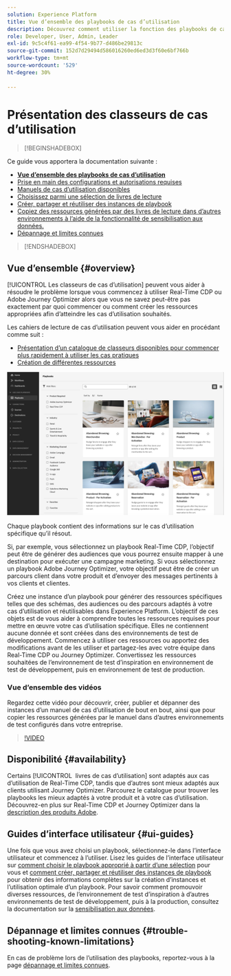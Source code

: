 ```yaml
---
solution: Experience Platform
title: Vue d’ensemble des playbooks de cas d’utilisation
description: Découvrez comment utiliser la fonction des playbooks de cas d’utilisation dans Experience Platform pour commencer à utiliser divers cas d’utilisation marketing
role: Developer, User, Admin, Leader
exl-id: 9c5c4f61-ea99-4f54-9b77-d486be29813c
source-git-commit: 152d7d29494d586016260ed6ed3d3f60e6bf766b
workflow-type: tm+mt
source-wordcount: '529'
ht-degree: 30%

---
```


# Présentation des classeurs de cas d’utilisation

>[!BEGINSHADEBOX]

Ce guide vous apportera la documentation suivante :

* **[Vue d’ensemble des playbooks de cas d’utilisation](#overview)**
* [Prise en main des configurations et autorisations requises](/help/use-case-playbooks/playbooks/get-started.md)
* [Manuels de cas d’utilisation disponibles](/help/use-case-playbooks/playbooks/playbooks-list.md)
* [Choisissez parmi une sélection de livres de lecture](/help/use-case-playbooks/playbooks/choose.md)
* [Créer, partager et réutiliser des instances de playbook](/help/use-case-playbooks/playbooks/create-share-reuse.md)
* [Copiez des ressources générées par des livres de lecture dans d’autres environnements à l’aide de la fonctionnalité de sensibilisation aux données.](/help/use-case-playbooks/playbooks/data-awareness.md)
* [Dépannage et limites connues](troubleshooting.md)

>[!ENDSHADEBOX]

## Vue d’ensemble {#overview}

[!UICONTROL Les classeurs de cas d’utilisation] peuvent vous aider à résoudre le problème lorsque vous commencez à utiliser Real-Time CDP ou Adobe Journey Optimizer alors que vous ne savez peut-être pas exactement par quoi commencer ou comment créer les ressources appropriées afin d’atteindre les cas d’utilisation souhaités.

Les cahiers de lecture de cas d’utilisation peuvent vous aider en procédant comme suit :

* [Présentation d’un catalogue de classeurs disponibles pour commencer plus rapidement à utiliser les cas pratiques](../playbooks/playbooks-list.md)
* [Création de différentes ressources](../playbooks/create-share-reuse.md)

![Afficher tous les playbooks](/help/use-case-playbooks/assets/playbooks/overview/playbooks-landing-page.png)

Chaque playbook contient des informations sur le cas d’utilisation spécifique qu’il résout.

Si, par exemple, vous sélectionnez un playbook Real-Time CDP, l’objectif peut être de générer des audiences que vous pourrez ensuite mapper à une destination pour exécuter une campagne marketing. Si vous sélectionnez un playbook Adobe Journey Optimizer, votre objectif peut être de créer un parcours client dans votre produit et d’envoyer des messages pertinents à vos clients et clientes.

Créez une instance d’un playbook pour générer des ressources spécifiques telles que des schémas, des audiences ou des parcours adaptés à votre cas d’utilisation et réutilisables dans Experience Platform. L’objectif de ces objets est de vous aider à comprendre toutes les ressources requises pour mettre en œuvre votre cas d’utilisation spécifique. Elles ne contiennent aucune donnée et sont créées dans des environnements de test de développement. Commencez à utiliser ces ressources ou apportez des modifications avant de les utiliser et partagez-les avec votre équipe dans Real-Time CDP ou Journey Optimizer. Convertissez les ressources souhaitées de l’environnement de test d’inspiration en environnement de test de développement, puis en environnement de test de production.

### Vue d’ensemble des vidéos

Regardez cette vidéo pour découvrir, créer, publier et dépanner des instances d’un manuel de cas d’utilisation de bout en bout, ainsi que pour copier les ressources générées par le manuel dans d’autres environnements de test configurés dans votre entreprise.

>[!VIDEO](https://video.tv.adobe.com/v/3427058/?learn=on)

## Disponibilité {#availability}

Certains [!UICONTROL &#x200B; livres de cas d’utilisation] sont adaptés aux cas d’utilisation de Real-Time CDP, tandis que d’autres sont mieux adaptés aux clients utilisant Journey Optimizer. Parcourez le catalogue pour trouver les playbooks les mieux adaptés à votre produit et à votre cas d’utilisation. Découvrez-en plus sur Real-Time CDP et Journey Optimizer dans la [description des produits Adobe](https://helpx.adobe.com/fr/legal/product-descriptions.html).

## Guides d’interface utilisateur {#ui-guides}

Une fois que vous avez choisi un playbook, sélectionnez-le dans l’interface utilisateur et commencez à l’utiliser. Lisez les guides de l’interface utilisateur sur [comment choisir le playbook approprié à partir d’une sélection](/help/use-case-playbooks/playbooks/choose.md) pour vous et [comment créer, partager et réutiliser des instances de playbook](/help/use-case-playbooks/playbooks/create-share-reuse.md) pour obtenir des informations complètes sur la création d’instances et l’utilisation optimale d’un playbook. Pour savoir comment promouvoir diverses ressources, de l’environnement de test d’inspiration à d’autres environnements de test de développement, puis à la production, consultez la documentation sur la [sensibilisation aux données](/help/use-case-playbooks/playbooks/data-awareness.md).

## Dépannage et limites connues {#trouble-shooting-known-limitations}

En cas de problème lors de l’utilisation des playbooks, reportez-vous à la page [dépannage et limites connues](/help/use-case-playbooks/playbooks/troubleshooting.md).
